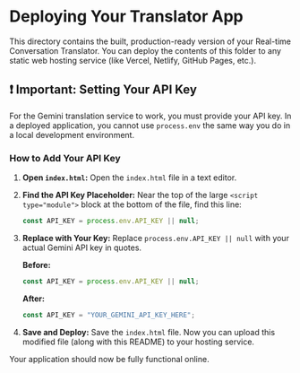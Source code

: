 # Deploying Your Translator App

This directory contains the built, production-ready version of your Real-time Conversation Translator. You can deploy the contents of this folder to any static web hosting service (like Vercel, Netlify, GitHub Pages, etc.).

## ❗️ Important: Setting Your API Key

For the Gemini translation service to work, you must provide your API key. In a deployed application, you cannot use `process.env` the same way you do in a local development environment.

### How to Add Your API Key

1.  **Open `index.html`:** Open the `index.html` file in a text editor.

2.  **Find the API Key Placeholder:** Near the top of the large `<script type="module">` block at the bottom of the file, find this line:

    ```javascript
    const API_KEY = process.env.API_KEY || null;
    ```

3.  **Replace with Your Key:** Replace `process.env.API_KEY || null` with your actual Gemini API key in quotes.

    **Before:**
    ```javascript
    const API_KEY = process.env.API_KEY || null;
    ```

    **After:**
    ```javascript
    const API_KEY = "YOUR_GEMINI_API_KEY_HERE"; 
    ```

4.  **Save and Deploy:** Save the `index.html` file. Now you can upload this modified file (along with this README) to your hosting service.

Your application should now be fully functional online.
